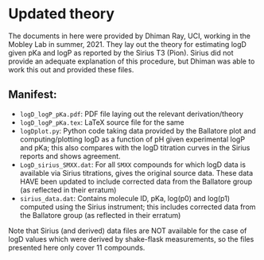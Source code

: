 # Updated theory

The documents in here were provided by Dhiman Ray, UCI, working in the Mobley Lab in summer, 2021. They lay out the theory for estimating logD given pKa and logP as reported by the Sirius T3 (Pion). Sirius did not provide an adequate explanation of this procedure, but Dhiman was able to work this out and provided these files.

## Manifest:
- `logD_logP_pKa.pdf`: PDF file laying out the relevant derivation/theory
- `logD_logP_pKa.tex`: LaTeX source file for the same
- `logDplot.py`: Python code taking data provided by the Ballatore plot and computing/plotting logD as a function of pH given experimental logP and pKa; this also compares with the logD titration curves in the Sirius reports and shows agreement.
- `LogD_sirius_SMXX.dat`: For all `SMXX` compounds for which logD data is available via Sirius titrations, gives the original source data. These data HAVE been updated to include corrected data from the Ballatore group (as reflected in their erratum)
- `sirius_data.dat`: Contains molecule ID, pKa, log(p0) and log(p1) computed using the Sirius instrument; this includes corrected data from the Ballatore group (as reflected in their erratum)

Note that Sirius (and derived) data files are NOT available for the case of logD values which were derived by shake-flask measurements, so the files presented here only cover 11 compounds. 
